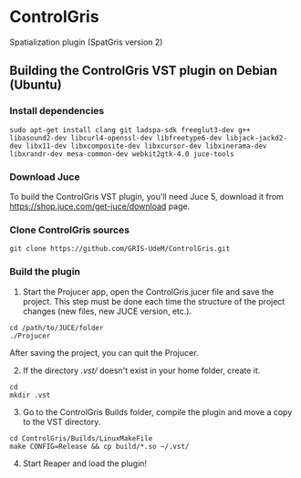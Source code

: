 # ControlGris
Spatialization plugin (SpatGris version 2)

## Building the ControlGris VST plugin on Debian (Ubuntu)

### Install dependencies

```
sudo apt-get install clang git ladspa-sdk freeglut3-dev g++ libasound2-dev libcurl4-openssl-dev libfreetype6-dev libjack-jackd2-dev libx11-dev libxcomposite-dev libxcursor-dev libxinerama-dev libxrandr-dev mesa-common-dev webkit2gtk-4.0 juce-tools
```

### Download Juce

To build the ControlGris VST plugin, you'll need Juce 5, download it from https://shop.juce.com/get-juce/download page.

### Clone ControlGris sources

```
git clone https://github.com/GRIS-UdeM/ControlGris.git
```

### Build the plugin

1. Start the Projucer app, open the ControlGris.jucer file and save the project. This step must be done each time the structure of the project changes (new files, new JUCE version, etc.).

```
cd /path/to/JUCE/folder
./Projucer
```

After saving the project, you can quit the Projucer.

2. If the directory *.vst/* doesn't exist in your home folder, create it.

```
cd
mkdir .vst
```

3. Go to the ControlGris Builds folder, compile the plugin and move a copy to the VST directory.

```
cd ControlGris/Builds/LinuxMakeFile
make CONFIG=Release && cp build/*.so ~/.vst/
```

4. Start Reaper and load the plugin!
